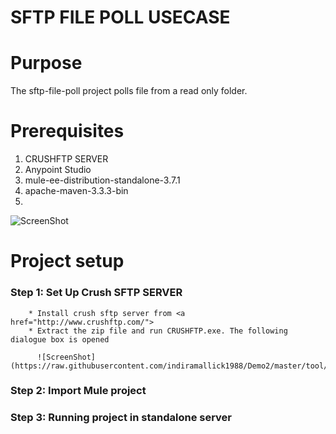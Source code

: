 # SFTP FILE POLL USECASE

Purpose
=======

The sftp-file-poll project polls file from a read only folder.

Prerequisites
=============

1. CRUSHFTP SERVER
2. Anypoint Studio
3. mule-ee-distribution-standalone-3.7.1
4. apache-maven-3.3.3-bin
5. 
 ![ScreenShot](https://raw.githubusercontent.com/indiramallick1988/Demo2/master/tool/crushftpexe.PNG)

Project setup
==============

### Step 1: Set Up Crush SFTP SERVER
          
        * Install crush sftp server from <a href="http://www.crushftp.com/">
        * Extract the zip file and run CRUSHFTP.exe. The following dialogue box is opened
          
          ![ScreenShot](https://raw.githubusercontent.com/indiramallick1988/Demo2/master/tool/crushftpexe.PNG)

### Step 2: Import Mule project

### Step 3: Running project in standalone server
